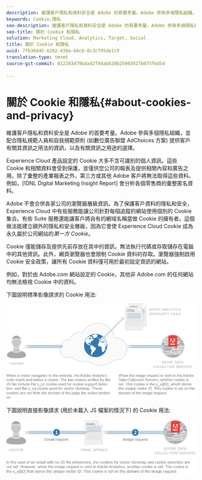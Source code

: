 ```yaml
---
description: 維護客戶隱私和資料安全是 Adobe 的首要考量。Adobe 參與多個隱私組織，並配合隱私規範人員和自我規範原則 (如數位廣告聯盟 AdChoices 方案) 提供客戶有關其資訊之用法的資訊，以及有關資訊之用途的選擇。
keywords: Cookie;隱私
seo-description: 維護客戶隱私和資料安全是 Adobe 的首要考量。Adobe 參與多個隱私組織，並配合隱私規範人員和自我規範原則 (如數位廣告聯盟 AdChoices 方案) 提供客戶有關其資訊之用法的資訊，以及有關資訊之用途的選擇。
seo-title: 關於 Cookie 和隱私
solution: Marketing Cloud, Analytics, Target, Social
title: 關於 Cookie 和隱私
uuid: 7fb36845-6282-438a-bbc6-0c3cf95de1c9
translation-type: tm+mt
source-git-commit: 012283d79bda42f9dabb20b25903927b075f6d54

---
```



# 關於 Cookie 和隱私{#about-cookies-and-privacy}

維護客戶隱私和資料安全是 Adobe 的首要考量。Adobe 參與多個隱私組織，並配合隱私規範人員和自我規範原則 (如數位廣告聯盟 AdChoices 方案) 提供客戶有關其資訊之用法的資訊，以及有關資訊之用途的選擇。

Experience Cloud 產品設定的 Cookie 大多不含可識別的個人資訊。這些 Cookie 和相關資料會受到保護，並僅供您公司的報表及提供相關內容和廣告之用。除了彙整的產業報表之外，第三方或其他 Adobe 客戶將無法取得這些資料。例如，[!DNL Digital Marketing Insight Report] 會分析各個零售商的彙整匿名資料。

Adobe 不會合併各家公司的瀏覽器層級資訊。為了保護客戶資料的隱私和安全，Experience Cloud 中有些服務能讓公司針對每個追蹤的網站使用個別的 Cookie 集合。有些 Suite 服務還能讓客戶將自有的網域名稱當做 Cookie 的擁有者。這個做法能建立額外的隱私和安全層級，因為它會使 Experience Cloud Cookie 成為永久屬於公司網站的&#x200B;*第一方 Cookie*。

Cookie 僅能儲存及提供先前存放在其中的資訊，無法執行代碼或存取儲存在電腦中的其他資訊。此外，網頁瀏覽器也會限制 Cookie 資料的存取。瀏覽器強制啟用 Cookie 安全政策，讓所有 Cookie 資料僅可用於最初設定資訊的網站。

例如，對於由 Adobe.com 網站設定的 Cookie，其他非 Adobe.com 的任何網站均無法檢視 Cookie 中的資料。

下圖說明標準影像請求的 Cookie 用法:

![](assets/CookiesProcessGraphic-01.png)

下圖說明直接影像請求 (用於未載入 JS 檔案的情況下) 的 Cookie 用法:

![](assets/CookiesProcessGraphic2.png)

